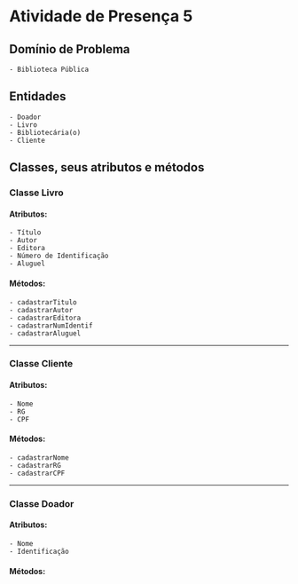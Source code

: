 # Atividade de Presença 5

## Domínio de Problema
    - Biblioteca Pública

## Entidades
    - Doador
    - Livro
    - Bibliotecária(o)
    - Cliente

## Classes, seus atributos e métodos

### Classe Livro
#### Atributos:
    - Título
    - Autor
    - Editora
    - Número de Identificação
    - Aluguel
#### Métodos:
    - cadastrarTitulo
    - cadastrarAutor
    - cadastrarEditora
    - cadastrarNumIdentif
    - cadastrarAluguel

---

### Classe Cliente
#### Atributos:
    - Nome
    - RG
    - CPF
#### Métodos:
    - cadastrarNome
    - cadastrarRG
    - cadastrarCPF

---

### Classe Doador
#### Atributos:
    - Nome
    - Identificação

#### Métodos:
